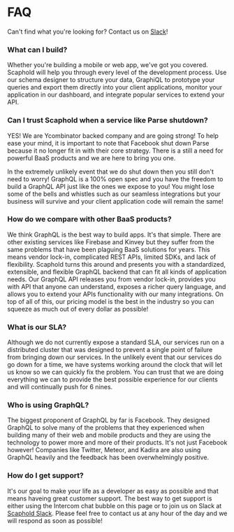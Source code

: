 # FAQ

Can't find what you're looking for? Contact us on [Slack](https://scapholdslackin.herokuapp.com/)!

### What can I build?

Whether you're building a mobile or web app, we've got you covered. Scaphold will help you through every level of the development process. Use our schema designer to structure your data, GraphiQL to prototype your queries and export them directly into your client applications, monitor your application in our dashboard, and integrate popular services to extend your API.

### Can I trust Scaphold when a service like Parse shutdown?

YES! We are Ycombinator backed company and are going strong! To help ease your mind, it is important to note that Facebook shut down Parse because it no longer fit in with their core strategy. There is a still a need for powerful BaaS products and we are here to bring you one.

In the extremely unlikely event that we do shut down then you still don't need to worry! GraphQL is a 100% open spec and you have the freedom to build a GraphQL API just like the ones we expose to you! You might lose some of the bells and whistles such as our seamless integrations but your business will survive and your client application code will remain the same!

### How do we compare with other BaaS products?

We think GraphQL is the best way to build apps. It's that simple. There are other existing services like Firebase and Kinvey but they suffer from the same problems that have been plaguing BaaS solutions for years. This means vendor lock-in, complicated REST APIs, limited SDKs, and lack of flexibility. Scaphold turns this around and presents you with a standardized, extensible, and flexible GraphQL backend that can fit all kinds of application needs. Our GraphQL API releases you from vendor lock-in, provides you with API that anyone can understand, exposes a richer query language, and allows you to extend your APIs functionality with our many integrations. On top of all of this, our pricing model is the best in the industry so you can squeeze as much out of every dollar as possible!

### What is our SLA?

Although we do not currently expose a standard SLA, our services run on a distributed cluster that was designed to prevent a single point of failure from bringing down our services. In the unlikely event that our services do go down for a time, we have systems working around the clock that will let us know so we can quickly fix the problem. You can trust that we are doing everything we can to provide the best possible experience for our clients and will continually push for 6 nines.

### Who is using GraphQL?

The biggest proponent of GraphQL by far is Facebook. They designed GraphQL to solve many of the problems that they experienced when building many of their web and mobile products and they are using the technology to power more and more of their products. It's not just Facebook however! Companies like Twitter, Meteor, and Kadira are also using GraphQL heavily and the feedback has been overwhelmingly positive.

### How do I get support?

It's our goal to make your life as a developer as easy as possible and that means haveing great customer support. The best way to get support is either using the Intercom chat bubble on this page or to join us on Slack at [Scaphold Slack](https://scapholdslackin.herokuapp.com/). Please feel free to contact us at any hour of the day and we will respond as soon as possible!
